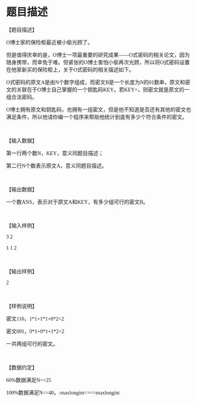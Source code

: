 # 题目描述


<p class="MsoNormal">
<span style="font-family:Cambria;font-size:10.5000pt;"><span>【题目描述】</span></span><span style="font-family:Cambria;font-size:10.5000pt;"></span> 
</p>
<p class="MsoNormal">
<span style="font-family:Cambria;font-size:10.5000pt;"> </span><span style="font-family:Cambria;font-size:10.5000pt;">O</span><span style="font-family:Cambria;font-size:10.5000pt;"><span>博士家的保险柜最近被小偷光顾了。</span></span><span style="font-family:Cambria;font-size:10.5000pt;"> </span><span style="font-family:Cambria;font-size:10.5000pt;"></span> 
</p>
<p class="MsoNormal">
<span style="font-family:Cambria;font-size:10.5000pt;"> </span><span style="font-family:Cambria;font-size:10.5000pt;"><span>但是值得庆幸的是，</span></span><span style="font-family:Cambria;font-size:10.5000pt;">O</span><span style="font-family:Cambria;font-size:10.5000pt;"><span>博士一项最重要的研究成果</span></span><span style="font-family:Cambria;font-size:10.5000pt;">——O</span><span style="font-family:Cambria;font-size:10.5000pt;"><span>式密码的相关论文，因为随身携带，而幸免于难。但紧张的</span></span><span style="font-family:Cambria;font-size:10.5000pt;">O</span><span style="font-family:Cambria;font-size:10.5000pt;"><span>博士害怕小偷再次光顾，所以将</span></span><span style="font-family:Cambria;font-size:10.5000pt;">O</span><span style="font-family:Cambria;font-size:10.5000pt;"><span>式密码设置在他家新买的保险柜上，关于</span></span><span style="font-family:Cambria;font-size:10.5000pt;">O</span><span style="font-family:Cambria;font-size:10.5000pt;"><span>式密码的相关描述如下。</span></span><span style="font-family:Cambria;font-size:10.5000pt;"></span> 
</p>
<p class="MsoNormal">
<span style="font-family:Cambria;font-size:10.5000pt;"> </span><span style="font-family:Cambria;font-size:10.5000pt;">O</span><span style="font-family:Cambria;font-size:10.5000pt;"><span>式密码的原文</span></span><span style="font-family:Cambria;font-size:10.5000pt;">A</span><span style="font-family:Cambria;font-size:10.5000pt;"><span>是由</span></span><span style="font-family:Cambria;font-size:10.5000pt;">N</span><span style="font-family:Cambria;font-size:10.5000pt;"><span>个数字组成，而密文</span></span><span style="font-family:Cambria;font-size:10.5000pt;">B</span><span style="font-family:Cambria;font-size:10.5000pt;"><span>是一个长度为</span></span><span style="font-family:Cambria;font-size:10.5000pt;">N</span><span style="font-family:Cambria;font-size:10.5000pt;"><span>的</span></span><span style="font-family:Cambria;font-size:10.5000pt;">01</span><span style="font-family:Cambria;font-size:10.5000pt;"><span>数串，原文和密文的关联在于</span></span><span style="font-family:Cambria;font-size:10.5000pt;">O</span><span style="font-family:Cambria;font-size:10.5000pt;"><span>博士自己掌握的一个钥匙码</span></span><span style="font-family:Cambria;font-size:10.5000pt;">KEY</span><span style="font-family:Cambria;font-size:10.5000pt;"><span>。若</span></span><span style="font-family:Cambria;font-size:10.5000pt;">KEY=<img src="/upload/image/20180211/20180211191915_96454.png" alt=""/></span><span style="font-family:Cambria;font-size:10.5000pt;"><span>，则密文就是原文的一组合法密码。</span></span><span style="font-family:Cambria;font-size:10.5000pt;"></span> 
</p>
<p class="MsoNormal">
<span style="font-family:Cambria;font-size:10.5000pt;"> </span><span style="font-family:Cambria;font-size:10.5000pt;">O</span><span style="font-family:Cambria;font-size:10.5000pt;"><span>博士拥有原文和钥匙码，也拥有一组密文，但是他不知道是否还有其他的密文也满足条件，所以他请你编一个程序来帮助他统计到底有多少个符合条件的密文。</span></span><span style="font-family:Cambria;font-size:10.5000pt;"></span> 
</p>
<p class="MsoNormal">
<span style="font-family:Cambria;font-size:10.5000pt;"> </span> 
</p>
<p class="MsoNormal">
<span style="font-family:Cambria;font-size:10.5000pt;"><span>【输入数据】</span></span><span style="font-family:Cambria;font-size:10.5000pt;"></span> 
</p>
<p class="MsoNormal">
<span style="font-family:Cambria;font-size:10.5000pt;"> </span><span style="font-family:Cambria;font-size:10.5000pt;"><span>第一行两个数</span></span><span style="font-family:Cambria;font-size:10.5000pt;">N</span><span style="font-family:Cambria;font-size:10.5000pt;"><span>，</span></span><span style="font-family:Cambria;font-size:10.5000pt;">KEY</span><span style="font-family:Cambria;font-size:10.5000pt;"><span>，意义同题目描述；</span></span><span style="font-family:Cambria;font-size:10.5000pt;"></span> 
</p>
<p class="MsoNormal">
<span style="font-family:Cambria;font-size:10.5000pt;"> </span><span style="font-family:Cambria;font-size:10.5000pt;"><span>第二行</span></span><span style="font-family:Cambria;font-size:10.5000pt;">N</span><span style="font-family:Cambria;font-size:10.5000pt;"><span>个数表示原文</span></span><span style="font-family:Cambria;font-size:10.5000pt;">A</span><span style="font-family:Cambria;font-size:10.5000pt;"><span>，意义同题目描述。</span></span><span style="font-family:Cambria;font-size:10.5000pt;"></span> 
</p>
<p class="MsoNormal">
<span style="font-family:Cambria;font-size:10.5000pt;"> </span> 
</p>
<p class="MsoNormal">
<span style="font-family:Cambria;font-size:10.5000pt;"><span>【输出数据】</span></span><span style="font-family:Cambria;font-size:10.5000pt;"></span> 
</p>
<p class="MsoNormal">
<span style="font-family:Cambria;font-size:10.5000pt;"> </span><span style="font-family:Cambria;font-size:10.5000pt;"><span>一个数</span></span><span style="font-family:Cambria;font-size:10.5000pt;">ANS</span><span style="font-family:Cambria;font-size:10.5000pt;"><span>，表示对于原文</span></span><span style="font-family:Cambria;font-size:10.5000pt;">A</span><span style="font-family:Cambria;font-size:10.5000pt;"><span>和</span></span><span style="font-family:Cambria;font-size:10.5000pt;">KEY</span><span style="font-family:Cambria;font-size:10.5000pt;"><span>，有多少组可行的密文</span></span><span style="font-family:Cambria;font-size:10.5000pt;">B</span><span style="font-family:Cambria;font-size:10.5000pt;"><span>。</span></span><span style="font-family:Cambria;font-size:10.5000pt;"></span> 
</p>
<p class="MsoNormal">
<span style="font-family:Cambria;font-size:10.5000pt;"> </span> 
</p>
<p class="MsoNormal">
<span style="font-family:Cambria;font-size:10.5000pt;"><span>【输入样例】</span></span><span style="font-family:Cambria;font-size:10.5000pt;"> </span><span style="font-family:Cambria;font-size:10.5000pt;"></span> 
</p>
<p class="MsoNormal">
<span style="font-family:Cambria;font-size:10.5000pt;">3 2</span><span style="font-family:Cambria;font-size:10.5000pt;"></span> 
</p>
<p class="MsoNormal">
<span style="font-family:Cambria;font-size:10.5000pt;">1 1 2</span><span style="font-family:Cambria;font-size:10.5000pt;"></span> 
</p>
<p class="MsoNormal">
<span style="font-family:Cambria;font-size:10.5000pt;"> </span> 
</p>
<p class="MsoNormal">
<span style="font-family:Cambria;font-size:10.5000pt;"><span>【输出样例】</span></span><span style="font-family:Cambria;font-size:10.5000pt;"></span> 
</p>
<p class="MsoNormal">
<span style="font-family:Cambria;font-size:10.5000pt;">2</span><span style="font-family:Cambria;font-size:10.5000pt;"></span> 
</p>
<p class="MsoNormal">
<span style="font-family:Cambria;font-size:10.5000pt;"> </span> 
</p>
<p class="MsoNormal">
<span style="font-family:Cambria;font-size:10.5000pt;"><span>【样例说明】</span></span><span style="font-family:Cambria;font-size:10.5000pt;"></span> 
</p>
<p class="MsoNormal">
<span style="font-family:Cambria;font-size:10.5000pt;"><span>密文</span></span><span style="font-family:Cambria;font-size:10.5000pt;">110</span><span style="font-family:Cambria;font-size:10.5000pt;"><span>，</span></span><span style="font-family:Cambria;font-size:10.5000pt;">1*1+1*1+0*2=2</span><span style="font-family:Cambria;font-size:10.5000pt;"></span> 
</p>
<p class="MsoNormal">
<span style="font-family:Cambria;font-size:10.5000pt;"><span>密文</span></span><span style="font-family:Cambria;font-size:10.5000pt;">001</span><span style="font-family:Cambria;font-size:10.5000pt;"><span>，</span></span><span style="font-family:Cambria;font-size:10.5000pt;">0*1+0*1+1*2=2</span><span style="font-family:Cambria;font-size:10.5000pt;"></span> 
</p>
<p class="MsoNormal">
<span style="font-family:Cambria;font-size:10.5000pt;"><span>一共两组可行的密文。</span></span><span style="font-family:Cambria;font-size:10.5000pt;"></span> 
</p>
<p class="MsoNormal">
<span style="font-family:Cambria;font-size:10.5000pt;"> </span> 
</p>
<p class="MsoNormal">
<span style="font-family:Cambria;font-size:10.5000pt;"><span>【数据约定】</span></span><span style="font-family:Cambria;font-size:10.5000pt;"></span> 
</p>
<p class="MsoNormal">
<span style="font-family:Cambria;font-size:10.5000pt;">60%</span><span style="font-family:Cambria;font-size:10.5000pt;"><span>数据满足</span></span><span style="font-family:Cambria;font-size:10.5000pt;">N&lt;=25</span><span style="font-family:Cambria;font-size:10.5000pt;"></span> 
</p>
<p class="MsoNormal">
<span style="font-family:Cambria;font-size:10.5000pt;">100%</span><span style="font-family:Cambria;font-size:10.5000pt;"><span>数据满足</span></span><span style="font-family:Cambria;font-size:10.5000pt;">N&lt;=40</span><span style="font-family:Cambria;font-size:10.5000pt;"><span>，</span></span><span style="font-family:Cambria;font-size:10.5000pt;">-maxlongint&lt;=<img src="/upload/image/20180211/20180211192057_35580.png" alt=""/></span><span style="font-family:Cambria;font-size:10.5000pt;">&lt;=maxlongint</span><span style="font-family:Cambria;font-size:10.5000pt;"><br/>
</span> 
</p>
<br/>
